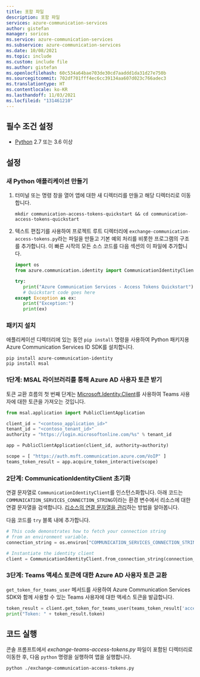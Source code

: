 ```yaml
---
title: 포함 파일
description: 포함 파일
services: azure-communication-services
author: gistefan
manager: soricos
ms.service: azure-communication-services
ms.subservice: azure-communication-services
ms.date: 10/08/2021
ms.topic: include
ms.custom: include file
ms.author: gistefan
ms.openlocfilehash: 60c534a64bae703de30cd7aaddd1da31d27e750b
ms.sourcegitcommit: 702df701fff4ec6cc39134aa607d023c766adec3
ms.translationtype: HT
ms.contentlocale: ko-KR
ms.lasthandoff: 11/03/2021
ms.locfileid: "131461210"
---
```

## <a name="set-up-prerequisites"></a>필수 조건 설정

- [Python](https://www.python.org/downloads/) 2.7 또는 3.6 이상

## <a name="set-up"></a>설정

### <a name="create-a-new-python-application"></a>새 Python 애플리케이션 만들기

1. 터미널 또는 명령 창을 열어 앱에 대한 새 디렉터리를 만들고 해당 디렉터리로 이동합니다.

   ```console
   mkdir communication-access-tokens-quickstart && cd communication-access-tokens-quickstart
   ```

1. 텍스트 편집기를 사용하여 프로젝트 루트 디렉터리에 `exchange-communication-access-tokens.py`라는 파일을 만들고 기본 예외 처리를 비롯한 프로그램의 구조를 추가합니다. 이 빠른 시작의 모든 소스 코드를 다음 섹션의 이 파일에 추가합니다.

   ```python
   import os
   from azure.communication.identity import CommunicationIdentityClient, CommunicationUserIdentifier

   try:
      print("Azure Communication Services - Access Tokens Quickstart")
      # Quickstart code goes here
   except Exception as ex:
      print("Exception:")
      print(ex)
   ```

### <a name="install-the-package"></a>패키지 설치

애플리케이션 디렉터리에 있는 동안 `pip install` 명령을 사용하여 Python 패키지용 Azure Communication Services ID SDK를 설치합니다.

```console
pip install azure-communication-identity
pip install msal
```

### <a name="step-1-receive-the-azure-ad-user-token-via-the-msal-library"></a>1단계: MSAL 라이브러리를 통해 Azure AD 사용자 토큰 받기

토큰 교환 흐름의 첫 번째 단계는 [Microsoft.Identity.Client](../../../active-directory/develop/reference-v2-libraries.md)를 사용하여 Teams 사용자에 대한 토큰을 가져오는 것입니다.

```python
from msal.application import PublicClientApplication

client_id = "<contoso_application_id>"
tenant_id = "<contoso_tenant_id>"
authority = "https://login.microsoftonline.com/%s" % tenant_id

app = PublicClientApplication(client_id, authority=authority)

scope = [ "https://auth.msft.communication.azure.com/VoIP" ]
teams_token_result = app.acquire_token_interactive(scope)
```

### <a name="step-2-initialize-the-communicationidentityclient"></a>2단계: CommunicationIdentityClient 초기화

연결 문자열로 `CommunicationIdentityClient`를 인스턴스화합니다. 아래 코드는 `COMMUNICATION_SERVICES_CONNECTION_STRING`이라는 환경 변수에서 리소스에 대한 연결 문자열을 검색합니다. [리소스의 연결 문자열을 관리](../create-communication-resource.md#store-your-connection-string)하는 방법을 알아봅니다.

다음 코드를 `try` 블록 내에 추가합니다.

```python
# This code demonstrates how to fetch your connection string
# from an environment variable.
connection_string = os.environ["COMMUNICATION_SERVICES_CONNECTION_STRING"]

# Instantiate the identity client
client = CommunicationIdentityClient.from_connection_string(connection_string)
```

### <a name="step-3-exchange-the-azure-ad-user-token-for-the-teams-access-token"></a>3단계: Teams 액세스 토큰에 대한 Azure AD 사용자 토큰 교환

`get_token_for_teams_user` 메서드를 사용하여 Azure Communication Services SDK와 함께 사용할 수 있는 Teams 사용자에 대한 액세스 토큰을 발급합니다.

```python
token_result = client.get_token_for_teams_user(teams_token_result['access_token'])
print("Token: " + token_result.token)
```

## <a name="run-the-code"></a>코드 실행

콘솔 프롬프트에서 *exchange-teams-access-tokens.py* 파일이 포함된 디렉터리로 이동한 후, 다음 `python` 명령을 실행하여 앱을 실행합니다.

```console
python ./exchange-communication-access-tokens.py
```
